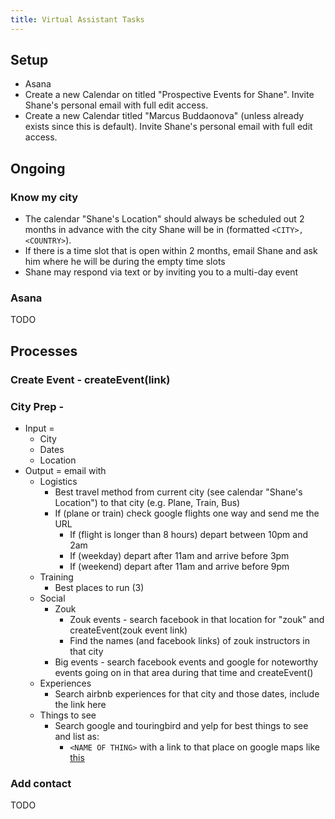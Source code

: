 ```yaml
---
title: Virtual Assistant Tasks
---
```


## Setup
- Asana
- Create a new Calendar on titled "Prospective Events for Shane". Invite Shane's personal email with full edit access.
- Create a new Calendar titled "Marcus Buddaonova" (unless already exists since this is default). Invite Shane's personal email with full edit access.

## Ongoing

### Know my city
- The calendar "Shane's Location" should always be scheduled out 2 months in advance with the city Shane will be in (formatted `<CITY>, <COUNTRY>`).
- If there is a time slot that is open within 2 months, email Shane and ask him where he will be during the empty time slots
- Shane may respond via text or by inviting you to a multi-day event

### Asana
TODO

## Processes

### Create Event - createEvent(link)

### City Prep -
- Input =
  - City
  - Dates
  - Location
- Output = email with
  - Logistics
    - Best travel method from current city (see calendar "Shane's Location") to that city (e.g. Plane, Train, Bus)
    - If (plane or train) check google flights one way and send me the URL
      - If (flight is longer than 8 hours) depart between 10pm and 2am
      - If (weekday) depart after 11am and arrive before 3pm
      - If (weekend) depart after 11am and arrive before 9pm
  - Training
    - Best places to run (3)
  - Social
    - Zouk
      - Zouk events - search facebook in that location for "zouk" and createEvent(zouk event link)
      - Find the names (and facebook links) of zouk instructors in that city
    - Big events - search facebook events and google for noteworthy events going on in that area during that time and createEvent()
  - Experiences
    - Search airbnb experiences for that city and those dates, include the link here
  - Things to see
    - Search google and touringbird and yelp for best things to see and list as:
      - `<NAME OF THING>` with a link to that place on google maps like [this](https://www.google.com/maps/place/Copacabana+Beach/@-22.9732698,-43.2032649,14z/data=!4m13!1m7!3m6!1s0x9bd523d20f9c53:0x693c6132635e6b0d!2sCopacabana,+Rio+de+Janeiro+-+State+of+Rio+de+Janeiro,+Brazil!3b1!8m2!3d-22.9697777!4d-43.1868592!3m4!1s0x9bd538c8832c3d:0xcb920056b5eb9082!8m2!3d-22.9738728!4d-43.1853086)


### Add contact
TODO
